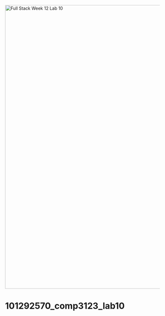 <img width="925" alt="Full Stack Week 12 Lab 10" src="https://user-images.githubusercontent.com/79384984/204113804-0167b4c1-9cf1-47d6-91b4-b886819311fe.PNG">

# 101292570_comp3123_lab10
